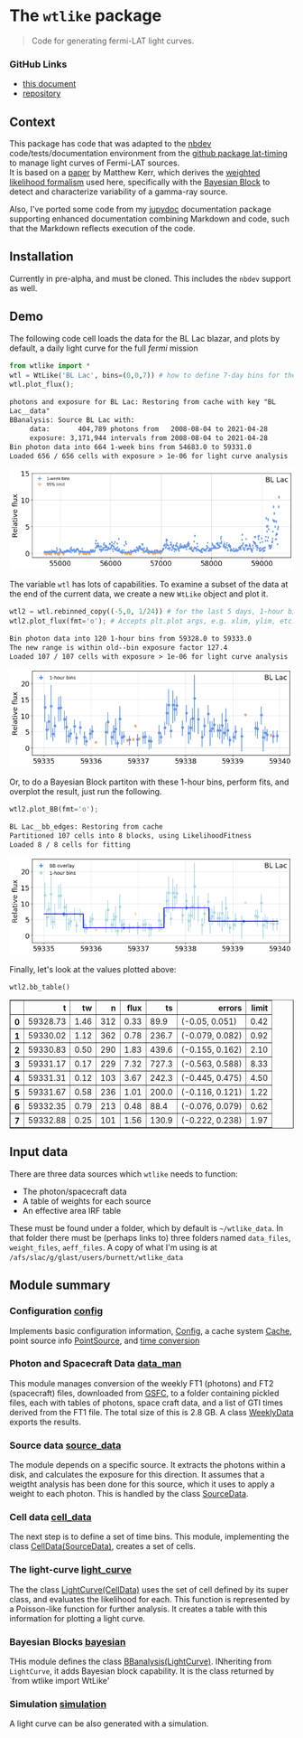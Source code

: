 # The `wtlike` package
> Code for generating fermi-LAT light curves.


### GitHub Links

- [this document](https://tburnett.github.io/wtlike/)
-  [repository](https://github.com/tburnett/wtlike)

## Context

This package has code that was adapted to the [nbdev](https://nbdev.fast.ai/) code/tests/documentation environment from the [github package lat-timing](https://github.com/tburnett/lat-timing) to manage light curves of Fermi-LAT sources.  
It is based on a [paper](https://arxiv.org/pdf/1910.00140.pdf) by Matthew Kerr, which derives the [weighted likelihood formalism](https://tburnett.github.io/wtlike/loglike#The-Kerr-likelihood-formula) used here, specifically with
the [Bayesian Block](https://arxiv.org/pdf/1207.5578.pdf) to detect and characterize variability of a gamma-ray source.

Also, I've ported some code from  my [jupydoc](https://github.com/tburnett/jupydoc) documentation package supporting enhanced documentation combining Markdown and code, such that the 
Markdown reflects execution of the code.

## Installation
Currently in pre-alpha, and must be cloned. This includes the `nbdev` support as well. 

## Demo

The following code cell loads the data for the BL Lac blazar, and plots by default, a daily light curve for the full *fermi* mission

```python
from wtlike import *
wtl = WtLike('BL Lac', bins=(0,0,7)) # how to define 7-day bins for the full dataset. Default is (0,0,1).
wtl.plot_flux();
```

    photons and exposure for BL Lac: Restoring from cache with key "BL Lac__data"
    BBanalysis: Source BL Lac with:
    	 data:       404,789 photons from   2008-08-04 to 2021-04-28
    	 exposure: 3,171,944 intervals from 2008-08-04 to 2021-04-28
    Bin photon data into 664 1-week bins from 54683.0 to 59331.0
    Loaded 656 / 656 cells with exposure > 1e-06 for light curve analysis



![png](docs/images/output_2_1.png)


The variable `wtl` has lots of capabilities.
To examine a subset of the data at the end of the current data, we create a new `WtLike` object and plot it.

```python
wtl2 = wtl.rebinned_copy((-5,0, 1/24)) # for the last 5 days, 1-hour bins
wtl2.plot_flux(fmt='o'); # Accepts plt.plot args, e.g. xlim, ylim, etc.
```

    Bin photon data into 120 1-hour bins from 59328.0 to 59333.0
    The new range is within old--bin exposure factor 127.4
    Loaded 107 / 107 cells with exposure > 1e-06 for light curve analysis



![png](docs/images/output_4_1.png)


Or, to do a Bayesian Block partiton with these 1-hour bins, perform fits, and overplot the result, just run the following.

```python
wtl2.plot_BB(fmt='o');
```

    BL Lac__bb_edges: Restoring from cache
    Partitioned 107 cells into 8 blocks, using LikelihoodFitness 
    Loaded 8 / 8 cells for fitting



![png](docs/images/output_6_1.png)


Finally, let's look at the values plotted above:

```python
wtl2.bb_table()
```




<div>
<style scoped>
    .dataframe tbody tr th:only-of-type {
        vertical-align: middle;
    }

    .dataframe tbody tr th {
        vertical-align: top;
    }

    .dataframe thead th {
        text-align: right;
    }
</style>
<table border="1" class="dataframe">
  <thead>
    <tr style="text-align: right;">
      <th></th>
      <th>t</th>
      <th>tw</th>
      <th>n</th>
      <th>flux</th>
      <th>ts</th>
      <th>errors</th>
      <th>limit</th>
    </tr>
  </thead>
  <tbody>
    <tr>
      <th>0</th>
      <td>59328.73</td>
      <td>1.46</td>
      <td>312</td>
      <td>0.33</td>
      <td>89.9</td>
      <td>(-0.05, 0.051)</td>
      <td>0.42</td>
    </tr>
    <tr>
      <th>1</th>
      <td>59330.02</td>
      <td>1.12</td>
      <td>362</td>
      <td>0.78</td>
      <td>236.7</td>
      <td>(-0.079, 0.082)</td>
      <td>0.92</td>
    </tr>
    <tr>
      <th>2</th>
      <td>59330.83</td>
      <td>0.50</td>
      <td>290</td>
      <td>1.83</td>
      <td>439.6</td>
      <td>(-0.155, 0.162)</td>
      <td>2.10</td>
    </tr>
    <tr>
      <th>3</th>
      <td>59331.17</td>
      <td>0.17</td>
      <td>229</td>
      <td>7.32</td>
      <td>727.3</td>
      <td>(-0.563, 0.588)</td>
      <td>8.33</td>
    </tr>
    <tr>
      <th>4</th>
      <td>59331.31</td>
      <td>0.12</td>
      <td>103</td>
      <td>3.67</td>
      <td>242.3</td>
      <td>(-0.445, 0.475)</td>
      <td>4.50</td>
    </tr>
    <tr>
      <th>5</th>
      <td>59331.67</td>
      <td>0.58</td>
      <td>236</td>
      <td>1.01</td>
      <td>200.0</td>
      <td>(-0.116, 0.121)</td>
      <td>1.22</td>
    </tr>
    <tr>
      <th>6</th>
      <td>59332.35</td>
      <td>0.79</td>
      <td>213</td>
      <td>0.48</td>
      <td>88.4</td>
      <td>(-0.076, 0.079)</td>
      <td>0.62</td>
    </tr>
    <tr>
      <th>7</th>
      <td>59332.88</td>
      <td>0.25</td>
      <td>101</td>
      <td>1.56</td>
      <td>130.9</td>
      <td>(-0.222, 0.238)</td>
      <td>1.97</td>
    </tr>
  </tbody>
</table>
</div>



## Input data

There are three data sources which `wtlike` needs to function:


-	The photon/spacecraft data
-	A table of weights for each source
-	An effective area IRF table 

These must be found under a folder, which by default is `~/wtlike_data`. In that folder there must be (perhaps links to) three folders named `data_files`, `weight_files`, `aeff_files`.  A copy of what I'm using is at `/afs/slac/g/glast/users/burnett/wtlike_data`

## Module summary

### Configuration [config](https://tburnett.github.io/wtlike/config)
Implements basic configuration information, [Config](https://tburnett.github.io/wtlike/config#Config), a cache system [Cache](https://tburnett.github.io/wtlike/config#Cache), point source info [PointSource](https://tburnett.github.io/wtlike/config#PointSource), and [time conversion](https://tburnett.github.io/wtlike/config#Time-conversion)

### Photon and Spacecraft Data  [data_man](https://tburnett.github.io/wtlike/data_man)
This module manages conversion of the weekly FT1 (photons) and FT2 (spacecraft) files, downloaded from  [GSFC](https://heasarc.gsfc.nasa.gov/FTP/fermi/data/lat/weekly), to a folder containing  pickled files, each with tables of photons, space craft data, and a list of GTI times derived from the FT1 file. The total size of this is 2.8 GB. A class [WeeklyData](https://tburnett.github.io/wtlike/data_man#WeeklyData) exports the results.

### Source data  [source_data](https://tburnett.github.io/wtlike/source_data)
The module depends on a specific source. It extracts the photons within a disk, and calculates the exposure for this direction. It assumes that a weigtht analysis has been done for this source, which it uses to apply a weight to each photon. This is handled by the class [SourceData](https://tburnett.github.io/wtlike/source_data#SourceData). 

### Cell data [cell_data](https://tburnett.github.io/wtlike/cell_data)
The next step is to define a set of time bins. This module, implementing the class [CellData(SourceData)](https://tburnett.github.io/wtlike/cell_data#CellData), creates a set of cells.

### The light-curve  [light_curve](https://tburnett.github.io/wtlike/lightcurve)
The the class [LightCurve(CellData)](https://tburnett.github.io/wtlike/lightcurve#LightCurve) uses the set of cell defined by its super class, and evaluates the likelihood for each. This function is represented by a Poisson-like function for further analysis. It creates a table with this information for plotting a light curve.

### Bayesian Blocks [bayesian](https://tburnett.github.io/wtlike/bayesian) 
THis module defines the class [BBanalysis(LightCurve)](https://tburnett.github.io/wtlike/bayesian#BBanalysis). INheriting from `LightCurve`, it adds Bayesian block capability. It is the class returned by `from wtlike import WtLike'

### Simulation [simulation](https://tburnett.github.io/wtlike/simulation)
A light curve can be also generated with a simulation.
